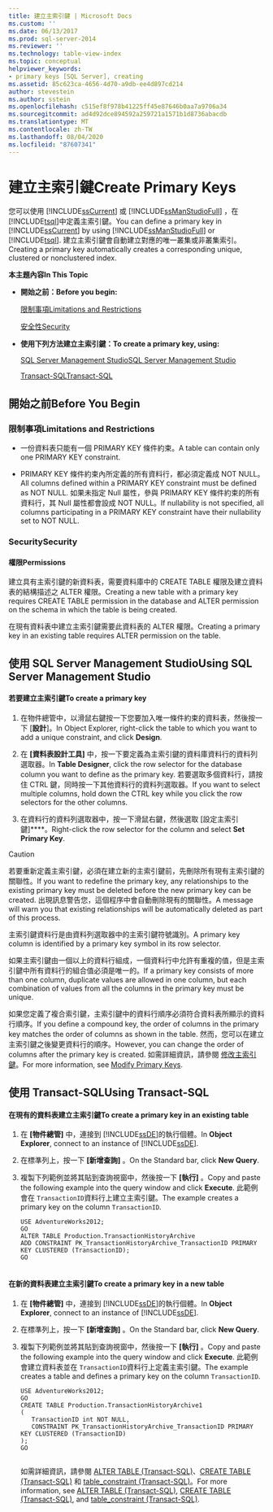 ```yaml
---
title: 建立主索引鍵 | Microsoft Docs
ms.custom: ''
ms.date: 06/13/2017
ms.prod: sql-server-2014
ms.reviewer: ''
ms.technology: table-view-index
ms.topic: conceptual
helpviewer_keywords:
- primary keys [SQL Server], creating
ms.assetid: 85c623ca-4656-4d70-a9db-ee4d897cd214
author: stevestein
ms.author: sstein
ms.openlocfilehash: c515ef8f978b41225ff45e87646b0aa7a9706a34
ms.sourcegitcommit: ad4d92dce894592a259721a1571b1d8736abacdb
ms.translationtype: MT
ms.contentlocale: zh-TW
ms.lasthandoff: 08/04/2020
ms.locfileid: "87607341"
---
```

# <a name="create-primary-keys"></a><span data-ttu-id="4b47f-102">建立主索引鍵</span><span class="sxs-lookup"><span data-stu-id="4b47f-102">Create Primary Keys</span></span>
  <span data-ttu-id="4b47f-103">您可以使用 [!INCLUDE[ssCurrent](../../includes/sscurrent-md.md)] 或 [!INCLUDE[ssManStudioFull](../../includes/ssmanstudiofull-md.md)] ，在 [!INCLUDE[tsql](../../includes/tsql-md.md)]中定義主索引鍵。</span><span class="sxs-lookup"><span data-stu-id="4b47f-103">You can define a primary key in [!INCLUDE[ssCurrent](../../includes/sscurrent-md.md)] by using [!INCLUDE[ssManStudioFull](../../includes/ssmanstudiofull-md.md)] or [!INCLUDE[tsql](../../includes/tsql-md.md)].</span></span> <span data-ttu-id="4b47f-104">建立主索引鍵會自動建立對應的唯一叢集或非叢集索引。</span><span class="sxs-lookup"><span data-stu-id="4b47f-104">Creating a primary key automatically creates a corresponding unique, clustered or nonclustered index.</span></span>  
  
 <span data-ttu-id="4b47f-105">**本主題內容**</span><span class="sxs-lookup"><span data-stu-id="4b47f-105">**In This Topic**</span></span>  
  
-   <span data-ttu-id="4b47f-106">**開始之前：**</span><span class="sxs-lookup"><span data-stu-id="4b47f-106">**Before you begin:**</span></span>  
  
     [<span data-ttu-id="4b47f-107">限制事項</span><span class="sxs-lookup"><span data-stu-id="4b47f-107">Limitations and Restrictions</span></span>](#Restrictions)  
  
     [<span data-ttu-id="4b47f-108">安全性</span><span class="sxs-lookup"><span data-stu-id="4b47f-108">Security</span></span>](#Security)  
  
-   <span data-ttu-id="4b47f-109">**使用下列方法建立主索引鍵：**</span><span class="sxs-lookup"><span data-stu-id="4b47f-109">**To create a primary key, using:**</span></span>  
  
     [<span data-ttu-id="4b47f-110">SQL Server Management Studio</span><span class="sxs-lookup"><span data-stu-id="4b47f-110">SQL Server Management Studio</span></span>](#SSMSProcedure)  
  
     [<span data-ttu-id="4b47f-111">Transact-SQL</span><span class="sxs-lookup"><span data-stu-id="4b47f-111">Transact-SQL</span></span>](#TsqlProcedure)  
  
##  <a name="before-you-begin"></a><a name="BeforeYouBegin"></a> <span data-ttu-id="4b47f-112">開始之前</span><span class="sxs-lookup"><span data-stu-id="4b47f-112">Before You Begin</span></span>  
  
###  <a name="limitations-and-restrictions"></a><a name="Restrictions"></a> <span data-ttu-id="4b47f-113">限制事項</span><span class="sxs-lookup"><span data-stu-id="4b47f-113">Limitations and Restrictions</span></span>  
  
-   <span data-ttu-id="4b47f-114">一份資料表只能有一個 PRIMARY KEY 條件約束。</span><span class="sxs-lookup"><span data-stu-id="4b47f-114">A table can contain only one PRIMARY KEY constraint.</span></span>  
  
-   <span data-ttu-id="4b47f-115">PRIMARY KEY 條件約束內所定義的所有資料行，都必須定義成 NOT NULL。</span><span class="sxs-lookup"><span data-stu-id="4b47f-115">All columns defined within a PRIMARY KEY constraint must be defined as NOT NULL.</span></span> <span data-ttu-id="4b47f-116">如果未指定 Null 屬性，參與 PRIMARY KEY 條件約束的所有資料行，其 Null 屬性都會設成 NOT NULL。</span><span class="sxs-lookup"><span data-stu-id="4b47f-116">If nullability is not specified, all columns participating in a PRIMARY KEY constraint have their nullability set to NOT NULL.</span></span>  
  
###  <a name="security"></a><a name="Security"></a> <span data-ttu-id="4b47f-117">Security</span><span class="sxs-lookup"><span data-stu-id="4b47f-117">Security</span></span>  
  
####  <a name="permissions"></a><a name="Permissions"></a> <span data-ttu-id="4b47f-118">權限</span><span class="sxs-lookup"><span data-stu-id="4b47f-118">Permissions</span></span>  
 <span data-ttu-id="4b47f-119">建立具有主索引鍵的新資料表，需要資料庫中的 CREATE TABLE 權限及建立資料表的結構描述之 ALTER 權限。</span><span class="sxs-lookup"><span data-stu-id="4b47f-119">Creating a new table with a primary key requires CREATE TABLE permission in the database and ALTER permission on the schema in which the table is being created.</span></span>  
  
 <span data-ttu-id="4b47f-120">在現有資料表中建立主索引鍵需要此資料表的 ALTER 權限。</span><span class="sxs-lookup"><span data-stu-id="4b47f-120">Creating a primary key in an existing table requires ALTER permission on the table.</span></span>  
  
##  <a name="using-sql-server-management-studio"></a><a name="SSMSProcedure"></a> <span data-ttu-id="4b47f-121">使用 SQL Server Management Studio</span><span class="sxs-lookup"><span data-stu-id="4b47f-121">Using SQL Server Management Studio</span></span>  
  
#### <a name="to-create-a-primary-key"></a><span data-ttu-id="4b47f-122">若要建立主索引鍵</span><span class="sxs-lookup"><span data-stu-id="4b47f-122">To create a primary key</span></span>  
  
1.  <span data-ttu-id="4b47f-123">在物件總管中，以滑鼠右鍵按一下您要加入唯一條件約束的資料表，然後按一下 [**設計**]。</span><span class="sxs-lookup"><span data-stu-id="4b47f-123">In Object Explorer, right-click the table to which you want to add a unique constraint, and click **Design**.</span></span>  
  
2.  <span data-ttu-id="4b47f-124">在 **[資料表設計工具]** 中，按一下要定義為主索引鍵的資料庫資料行的資料列選取器。</span><span class="sxs-lookup"><span data-stu-id="4b47f-124">In **Table Designer**, click the row selector for the database column you want to define as the primary key.</span></span> <span data-ttu-id="4b47f-125">若要選取多個資料行，請按住 CTRL 鍵，同時按一下其他資料行的資料列選取器。</span><span class="sxs-lookup"><span data-stu-id="4b47f-125">If you want to select multiple columns, hold down the CTRL key while you click the row selectors for the other columns.</span></span>  
  
3.  <span data-ttu-id="4b47f-126">在資料行的資料列選取器中，按一下滑鼠右鍵，然後選取 [設定主索引鍵]\*\*\*\*。</span><span class="sxs-lookup"><span data-stu-id="4b47f-126">Right-click the row selector for the column and select **Set Primary Key**.</span></span>  
  
> [!CAUTION]  
>  <span data-ttu-id="4b47f-127">若要重新定義主索引鍵，必須在建立新的主索引鍵前，先刪除所有現有主索引鍵的關聯性。</span><span class="sxs-lookup"><span data-stu-id="4b47f-127">If you want to redefine the primary key, any relationships to the existing primary key must be deleted before the new primary key can be created.</span></span> <span data-ttu-id="4b47f-128">出現訊息警告您，這個程序中會自動刪除現有的關聯性。</span><span class="sxs-lookup"><span data-stu-id="4b47f-128">A message will warn you that existing relationships will be automatically deleted as part of this process.</span></span>  
  
 <span data-ttu-id="4b47f-129">主索引鍵資料行是由資料列選取器中的主索引鍵符號識別。</span><span class="sxs-lookup"><span data-stu-id="4b47f-129">A primary key column is identified by a primary key symbol in its row selector.</span></span>  
  
 <span data-ttu-id="4b47f-130">如果主索引鍵由一個以上的資料行組成，一個資料行中允許有重複的值，但是主索引鍵中所有資料行的組合值必須是唯一的。</span><span class="sxs-lookup"><span data-stu-id="4b47f-130">If a primary key consists of more than one column, duplicate values are allowed in one column, but each combination of values from all the columns in the primary key must be unique.</span></span>  
  
 <span data-ttu-id="4b47f-131">如果您定義了複合索引鍵，主索引鍵中的資料行順序必須符合資料表所顯示的資料行順序。</span><span class="sxs-lookup"><span data-stu-id="4b47f-131">If you define a compound key, the order of columns in the primary key matches the order of columns as shown in the table.</span></span> <span data-ttu-id="4b47f-132">然而，您可以在建立主索引鍵之後變更資料行的順序。</span><span class="sxs-lookup"><span data-stu-id="4b47f-132">However, you can change the order of columns after the primary key is created.</span></span> <span data-ttu-id="4b47f-133">如需詳細資訊，請參閱 [修改主索引鍵](modify-primary-keys.md)。</span><span class="sxs-lookup"><span data-stu-id="4b47f-133">For more information, see [Modify Primary Keys](modify-primary-keys.md).</span></span>  
  
##  <a name="using-transact-sql"></a><a name="TsqlProcedure"></a> <span data-ttu-id="4b47f-134">使用 Transact-SQL</span><span class="sxs-lookup"><span data-stu-id="4b47f-134">Using Transact-SQL</span></span>  
  
#### <a name="to-create-a-primary-key-in-an-existing-table"></a><span data-ttu-id="4b47f-135">在現有的資料表建立主索引鍵</span><span class="sxs-lookup"><span data-stu-id="4b47f-135">To create a primary key in an existing table</span></span>  
  
1.  <span data-ttu-id="4b47f-136">在 **[物件總管]** 中，連接到 [!INCLUDE[ssDE](../../includes/ssde-md.md)]的執行個體。</span><span class="sxs-lookup"><span data-stu-id="4b47f-136">In **Object Explorer**, connect to an instance of [!INCLUDE[ssDE](../../includes/ssde-md.md)].</span></span>  
  
2.  <span data-ttu-id="4b47f-137">在標準列上，按一下 **[新增查詢]** 。</span><span class="sxs-lookup"><span data-stu-id="4b47f-137">On the Standard bar, click **New Query**.</span></span>  
  
3.  <span data-ttu-id="4b47f-138">複製下列範例並將其貼到查詢視窗中，然後按一下 **[執行]** 。</span><span class="sxs-lookup"><span data-stu-id="4b47f-138">Copy and paste the following example into the query window and click **Execute**.</span></span> <span data-ttu-id="4b47f-139">此範例會在 `TransactionID`資料行上建立主索引鍵。</span><span class="sxs-lookup"><span data-stu-id="4b47f-139">The example creates a primary key on the column `TransactionID`.</span></span>  
  
    ```  
    USE AdventureWorks2012;  
    GO  
    ALTER TABLE Production.TransactionHistoryArchive   
    ADD CONSTRAINT PK_TransactionHistoryArchive_TransactionID PRIMARY KEY CLUSTERED (TransactionID);  
    GO  
  
    ```  
  
#### <a name="to-create-a-primary-key-in-a-new-table"></a><span data-ttu-id="4b47f-140">在新的資料表建立主索引鍵</span><span class="sxs-lookup"><span data-stu-id="4b47f-140">To create a primary key in a new table</span></span>  
  
1.  <span data-ttu-id="4b47f-141">在 **[物件總管]** 中，連接到 [!INCLUDE[ssDE](../../includes/ssde-md.md)]的執行個體。</span><span class="sxs-lookup"><span data-stu-id="4b47f-141">In **Object Explorer**, connect to an instance of [!INCLUDE[ssDE](../../includes/ssde-md.md)].</span></span>  
  
2.  <span data-ttu-id="4b47f-142">在標準列上，按一下 **[新增查詢]** 。</span><span class="sxs-lookup"><span data-stu-id="4b47f-142">On the Standard bar, click **New Query**.</span></span>  
  
3.  <span data-ttu-id="4b47f-143">複製下列範例並將其貼到查詢視窗中，然後按一下 **[執行]** 。</span><span class="sxs-lookup"><span data-stu-id="4b47f-143">Copy and paste the following example into the query window and click **Execute**.</span></span> <span data-ttu-id="4b47f-144">此範例會建立資料表並在 `TransactionID`資料行上定義主索引鍵。</span><span class="sxs-lookup"><span data-stu-id="4b47f-144">The example creates a table and defines a primary key on the column `TransactionID`.</span></span>  
  
    ```  
    USE AdventureWorks2012;  
    GO  
    CREATE TABLE Production.TransactionHistoryArchive1  
    (  
       TransactionID int NOT NULL,  
       CONSTRAINT PK_TransactionHistoryArchive_TransactionID PRIMARY KEY CLUSTERED (TransactionID)  
    );  
    GO  
  
    ```  
  
     <span data-ttu-id="4b47f-145">如需詳細資訊，請參閱 [ALTER TABLE &#40;Transact-SQL&#41;](/sql/t-sql/statements/alter-table-transact-sql)、[CREATE TABLE &#40;Transact-SQL&#41;](/sql/t-sql/statements/create-table-transact-sql) 和 [table_constraint &#40;Transact-SQL&#41;](/sql/relational-databases/system-information-schema-views/table-constraints-transact-sql)。</span><span class="sxs-lookup"><span data-stu-id="4b47f-145">For more information, see [ALTER TABLE &#40;Transact-SQL&#41;](/sql/t-sql/statements/alter-table-transact-sql), [CREATE TABLE &#40;Transact-SQL&#41;](/sql/t-sql/statements/create-table-transact-sql), and [table_constraint &#40;Transact-SQL&#41;](/sql/relational-databases/system-information-schema-views/table-constraints-transact-sql).</span></span>  
  
###  <a name="TsqlExample"></a>  

